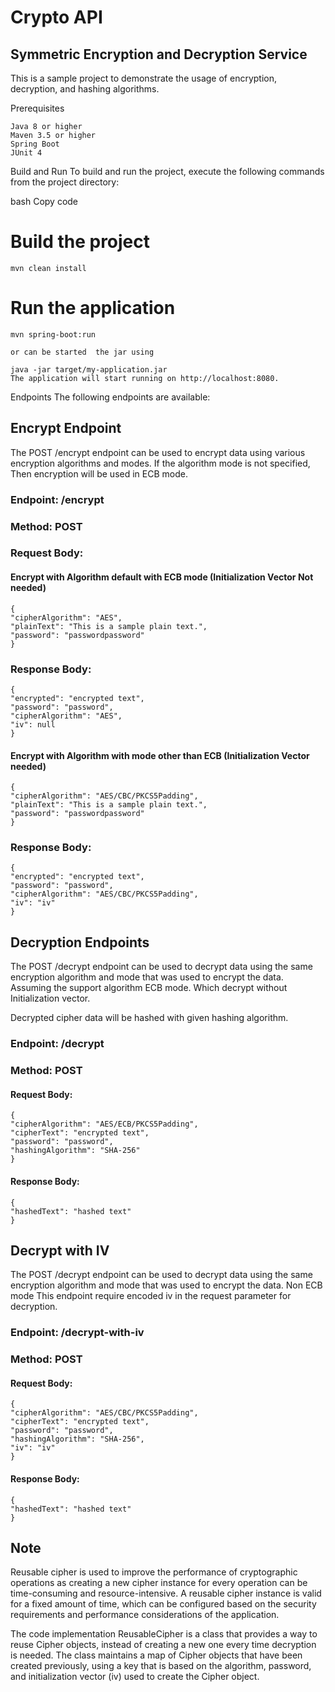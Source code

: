 # Crypto API
## Symmetric Encryption and Decryption Service

This is a sample project to demonstrate the usage of encryption, decryption, and hashing algorithms.

Prerequisites
```
Java 8 or higher
Maven 3.5 or higher
Spring Boot
JUnit 4
```
Build and Run
To build and run the project, execute the following commands from the project directory:

bash
Copy code
# Build the project
```
mvn clean install
```

# Run the application
```
mvn spring-boot:run

or can be started  the jar using

java -jar target/my-application.jar
The application will start running on http://localhost:8080.
```

Endpoints
The following endpoints are available:

## Encrypt Endpoint

The POST /encrypt endpoint can be used to encrypt data using various encryption algorithms and modes. If the algorithm mode is not specified, Then encryption will be used in ECB mode.

### Endpoint: /encrypt
### Method: POST

### Request Body:
#### Encrypt with Algorithm default with ECB mode (Initialization Vector Not needed)
```
{
"cipherAlgorithm": "AES",
"plainText": "This is a sample plain text.",
"password": "passwordpassword"
}
```

### Response Body:
```
{
"encrypted": "encrypted text",
"password": "password",
"cipherAlgorithm": "AES",
"iv": null
}
```

#### Encrypt with Algorithm with mode other than ECB  (Initialization Vector needed)
```
{
"cipherAlgorithm": "AES/CBC/PKCS5Padding",
"plainText": "This is a sample plain text.",
"password": "passwordpassword"
}
```

### Response Body:
```
{
"encrypted": "encrypted text",
"password": "password",
"cipherAlgorithm": "AES/CBC/PKCS5Padding",
"iv": "iv"
}
```



## Decryption Endpoints
The POST /decrypt endpoint can be used to decrypt data using the same encryption algorithm and mode that was used to encrypt the data. 
Assuming the support algorithm ECB mode. Which decrypt without  Initialization vector. 

Decrypted cipher data will be hashed with given hashing algorithm. 

### Endpoint: /decrypt
### Method: POST

#### Request Body:

```
{
"cipherAlgorithm": "AES/ECB/PKCS5Padding",
"cipherText": "encrypted text",
"password": "password",
"hashingAlgorithm": "SHA-256"
}
```
#### Response Body:
```
{
"hashedText": "hashed text"
}
```
## Decrypt with IV
The POST /decrypt endpoint can be used to decrypt data using the same encryption algorithm and mode that was used to encrypt the data. Non ECB mode
This endpoint require encoded iv in the request parameter for decryption.


### Endpoint: /decrypt-with-iv
### Method: POST
#### Request Body:
```
{
"cipherAlgorithm": "AES/CBC/PKCS5Padding",
"cipherText": "encrypted text",
"password": "password",
"hashingAlgorithm": "SHA-256",
"iv": "iv"
}
```
#### Response Body:
```
{
"hashedText": "hashed text"
}
```

## Note
Reusable cipher is used to improve the performance of cryptographic operations as creating a new cipher instance for every operation can be time-consuming and resource-intensive.
A reusable cipher instance is valid for a fixed amount of time, which can be configured based on the security requirements and performance considerations of the application.

The code implementation
ReusableCipher is a class that provides a way to reuse Cipher objects, instead of creating a new one every time decryption is needed.
The class maintains a map of Cipher objects that have been created previously, using a key that is based on the algorithm, password, and initialization vector (iv) used to create the Cipher object.

